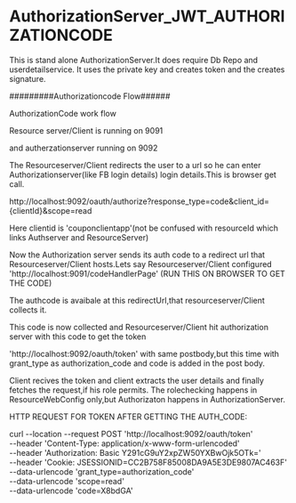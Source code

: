 # AuthorizationServer_JWT_AUTHORIZATIONCODE

This is stand alone AuthorizationServer.It does require Db Repo and userdetailservice.
It uses the private key and creates token and the creates signature.


#########Authorizationcode Flow######


AuthorizationCode work flow

Resource server/Client is  running on 9091

and autherzationserver running on 9092


 The Resourceserver/Client redirects the user to a url so he can enter Authorizationserver(like FB login details) login details.This is browser get call.

http://localhost:9092/oauth/authorize?response_type=code&client_id={clientId}&scope=read

Here clientid is 'couponclientapp'(not be confused with resourceId which links Authserver and ResourceServer)

Now the Authorization server sends its auth code to a redirect url that  Resourceserver/Client hosts.Lets say 
 Resourceserver/Client configured 'http://localhost:9091/codeHandlerPage'   (RUN THIS ON BROWSER TO GET THE CODE)

The authcode is avaibale at this redirectUrl,that resourceserver/Client collects it.

This code is now collected and Resourceserver/Client hit authorization server with this code to get the token

 'http://localhost:9092/oauth/token'
 with same postbody,but this time with grant_type as authorization_code and code is added in the post body.

Client recives the token and client extracts the user details and finally fetches the request,if his role permits.
The rolechecking happens in ResourceWebConfig only,but Authorizaton happens in AuthorizationServer.


HTTP REQUEST FOR TOKEN AFTER GETTING THE AUTH_CODE:

curl --location --request POST 'http://localhost:9092/oauth/token' \
--header 'Content-Type: application/x-www-form-urlencoded' \
--header 'Authorization: Basic Y291cG9uY2xpZW50YXBwOjk5OTk=' \
--header 'Cookie: JSESSIONID=CC2B758F85008DA9A5E3DE9807AC463F' \
--data-urlencode 'grant_type=authorization_code' \
--data-urlencode 'scope=read' \
--data-urlencode 'code=X8bdGA'

